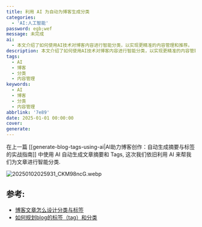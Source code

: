 ```yaml
---
title: 利用 AI 为自动为博客生成分类
categories:
  - 'AI:人工智能'
password: egb;wef
message: 未完成
ai:
  - 本文介绍了如何使用AI技术对博客内容进行智能分类，以实现更精准的内容管理和推荐。
description: 本文介绍了如何使用AI技术对博客内容进行智能分类，以实现更精准的内容管理和推荐。
tags:
  - AI
  - 博客
  - 分类
  - 内容管理
keywords:
  - AI
  - 博客
  - 分类
  - 内容管理
abbrlink: '7e89'
date: 2025-01-01 00:00:00
cover:
generate: 
---
```


在上一篇 [[generate-blog-tags-using-ai|AI助力博客创作：自动生成摘要与标签的实战指南]] 中使用 AI 自动生成文章摘要和 Tags, 这次我们依旧利用 AI 来帮我们为文章进行智能分类.

![20250102025931_CKM98ncG.webp](20250102025931_CKM98ncG.webp)

## 参考:

- [博客文章怎么设计分类与标签](https://blog.jiumoz.com/archives/bo-ke-wen-zhang-zen-me-she-ji-fen-lei-yu-biao-qian)
- [如何规划blog的标签（tag）和分类](https://www.cnblogs.com/Leo_wl/archive/2012/11/05/2755677.html)
